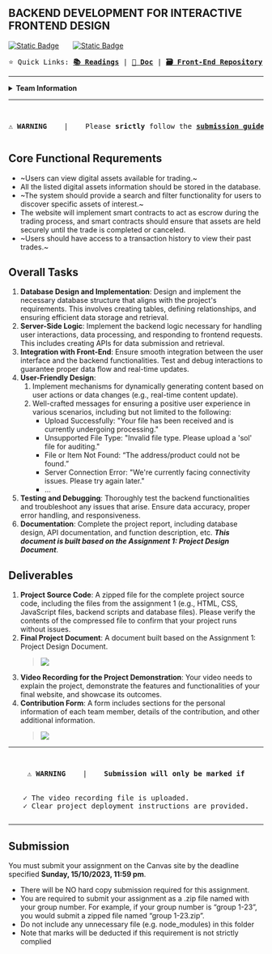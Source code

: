 ## BACKEND DEVELOPMENT FOR INTERACTIVE FRONTEND DESIGN

<p><a target="_blank" href="https://swinburne.instructure.com/courses/52786/assignments/566492"><img alt="Static Badge" src="https://img.shields.io/badge/Portal-Assignment_2_for_Group_sest_1-white?style=for-the-badge&color=e72429"></a>&nbsp;&nbsp;&nbsp;&nbsp;&nbsp;&nbsp;&nbsp;<a href="https://github.com/COS30049/cos30049_backend"><img alt="Static Badge" src="https://img.shields.io/badge/Deadline-%09Sunday%2C_15%2F10%2F2023%2C_11%3A59_pm-white?style=for-the-badge&color=936dd4">
</a>
</p>

<pre>⭐ Quick Links:&nbsp;<a href="readings"><b>📚 Readings</b></a> | <a href="devDoc.md"><b>📄 Doc</b></a> | <a href="../../../cos30049_frontend"><b>🗃️ Front-End Repository</b></a> | <a href="https://discord.com/channels/1139360232749940766/1139360238395478068"><b>💬 Discord</b></a>  </pre>
<hr>
<details>
	<summary><b>Team Information</b></summary>
	<br>

![logo](https://github.com/COS30049/cos30049_backend/assets/139601671/2f1b07be-fea0-4113-9be6-7106b7cbdbb7)
<br><br>

- Group name: `CRYPTOX`
- Group number: `1-16`
- Contributors (3)
  	<br>
   
	| Name                 | Student ID | Email                         |
	| :------------------: | ---------- | :---------------------------: |
	| Ryan Vu              | 103511424  | 103511424@student.swin.edu.au |
	| Minh Nguyen `LEADER` | 103534696  | 103534696@student.swin.edu.au |
	| Hoang Bao Phuc Chau  | 103523966  | 103523966@student.swin.edu.au |
</details>

---

<pre><p align="center"><br><b>⚠️ WARNING </b> &nbsp; | &nbsp;  Please <b>srictly</b> follow the <a href="#submission"><b>submission guidelines</b></a> to avoid penalties!</p></pre>

## Core Functional Requrements

- ~Users can view digital assets available for trading.~
- All the listed digital assets information should be stored in the database.
- ~The system should provide a search and filter functionality for users to discover specific assets of interest.~
- The website will implement smart contracts to act as escrow during the trading process, and smart contracts should ensure that assets are held securely until the trade is completed or canceled.
- ~Users should have access to a transaction history to view their past trades.~

## Overall Tasks
1. **Database Design and Implementation**: Design and implement the necessary database structure that aligns with the project's requirements. This involves creating tables, defining relationships, and ensuring efficient data storage and retrieval.
2. **Server-Side Logic**: Implement the backend logic necessary for handling user interactions, data processing, and responding to frontend requests. This includes creating APIs for data submission and retrieval.
3. **Integration with Front-End**: Ensure smooth integration between the user interface and the backend functionalities. Test and debug interactions to guarantee proper data flow and real-time updates.
4. **User-Friendly Design**:
   1) Implement mechanisms for dynamically generating content based on user actions or data changes (e.g., real-time content update).
   2) Well-crafted messages for ensuring a positive user experience in various scenarios, including but not limited to the following:
      - Upload Successfully: "Your file has been received and is currently undergoing processing."
      - Unsupported File Type: "Invalid file type. Please upload a 'sol' file for auditing."
      - File or Item Not Found: “The address/product could not be found.”
      - Server Connection Error: "We're currently facing connectivity issues. Please try again later."
      - …
5. **Testing and Debugging**: Thoroughly test the backend functionalities and troubleshoot any issues that arise. Ensure data accuracy, proper error handling, and responsiveness.
6. **Documentation**: Complete the project report, including database design, API documentation, and function description, etc. **_This document is built based on the Assignment 1: Project Design Document_**.

## Deliverables
1. **Project Source Code**: A zipped file for the complete project source code, including the files from the assignment 1 (e.g., HTML, CSS, JavaScript files, backend scripts and database files). Please verify the contents of the compressed file to confirm that your project runs without issues.
2. **Final Project Document**: A document built based on the Assignment 1: Project Design Document.
   <p><blockquote> <a href="https://liveswinburneeduau-my.sharepoint.com/:w:/g/personal/103511424_student_swin_edu_au/ETVQNh4WxxZIiW4zMYs7DjsBfmEXfJpWcELG1Kx7yl3cEw?e=jkQrcn"><img src="https://img.shields.io/badge/Edit_%22COS30049_--_Final_Project_Document%22-2B579A?logo=microsoftword&logoColor=%23FFFFFF&labelColor=%232B579A"></img></a></blockquote></p>
3. **Video Recording for the Project Demonstration**: Your video needs to explain the project, demonstrate the features and functionalities of your final website, and showcase its outcomes.
4. **Contribution Form**: A form includes sections for the personal information of each team member, details of the contribution, and other additional information.
   <p><blockquote><a href="https://github.com/COS30049/cos30049_backend"><img src="https://img.shields.io/badge/Edit_%22Contribution_Form%22-COMING_SOON-dark--green?logo=microsoftword&link=https%3A%2F%2Fgithub.com%2FCOS30049%2Fcos30049_backend"></img></a></blockquote></p>

---

<pre><p align="center"><br><b>⚠️ WARNING </b> &nbsp; | &nbsp;  <b>Submission will only be marked if</b><br><br><br>✓ The video recording file is uploaded.&nbsp;&nbsp;&nbsp;&nbsp;&nbsp;&nbsp;&nbsp;&nbsp;&nbsp;&nbsp;&nbsp;&nbsp;&nbsp;&nbsp;<br>✓ Clear project deployment instructions are provided.</p></pre>

---

## Submission
You must submit your assignment on the Canvas site by the deadline specified **Sunday, 15/10/2023, 11:59 pm**.
- There will be NO hard copy submission required for this assignment.
- You are required to submit your assignment as a .zip file named with your group number. For example, if your group number is “group 1-23”, you would submit a zipped file named “group 1-23.zip”.
- Do not include any unnecessary file (e.g. node_modules) in this folder
- Note that marks will be deducted if this requirement is not strictly complied

